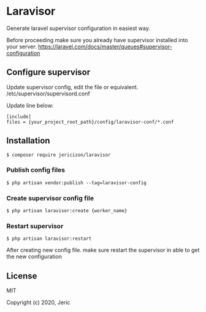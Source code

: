 # Laravisor
Generate laravel supervisor configuration in easiest way.

Before proceeding make sure you already have supervisor installed into your server. 
https://laravel.com/docs/master/queues#supervisor-configuration

## Configure supervisor

Update supervisor config, edit the file or equivalent.
/etc/supervisor/supervisord.conf

Update line below:
```
[include]
files = {your_project_root_path}/config/laravisor-conf/*.conf
```

## Installation
    $ composer require jericizon/laravisor

### Publish config files
    $ php artisan vendor:publish --tag=laravisor-config


### Create supervisor config file
    $ php artisan laravisor:create {worker_name}

### Restart supervisor
    $ php artisan laravisor:restart

After creating new config file. make sure restart the supervisor in able to get the new configuration
    
## License

MIT

Copyright (c) 2020, Jeric
